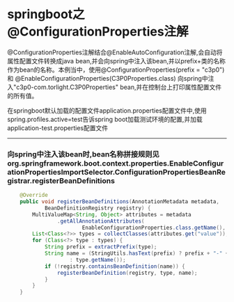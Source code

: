 # springboot之@ConfigurationProperties注解 #

@ConfigurationProperties注解结合@EnableAutoConfiguration注解,会自动将属性配置文件转换成java bean,并会向spring中注入该bean,并以prefix+类的名称作为bean的名称。本例当中，使用@ConfigurationProperties(prefix = "c3p0") 和 @EnableConfigurationProperties(C3P0Properties.class) 向spring中注入"c3p0-com.torlight.C3P0Properties" bean,并在控制台上打印属性配置文件的所有值。

在springboot默认加载的配置文件application.properties配置文件中,使用spring.profiles.active=test告诉spring boot加载测试环境的配置,并加载application-test.properties配置文件

----------

### 向spring中注入该bean时,bean名称拼接规则见org.springframework.boot.context.properties.EnableConfigurationPropertiesImportSelector.ConfigurationPropertiesBeanRegistrar.registerBeanDefinitions

```java
    @Override
    public void registerBeanDefinitions(AnnotationMetadata metadata,
            BeanDefinitionRegistry registry) {
        MultiValueMap<String, Object> attributes = metadata
                .getAllAnnotationAttributes(
                        EnableConfigurationProperties.class.getName(), false);
        List<Class<?>> types = collectClasses(attributes.get("value"));
        for (Class<?> type : types) {
            String prefix = extractPrefix(type);
            String name = (StringUtils.hasText(prefix) ? prefix + "-" + type.getName()
                    : type.getName());
            if (!registry.containsBeanDefinition(name)) {
                registerBeanDefinition(registry, type, name);
            }
        }
    }